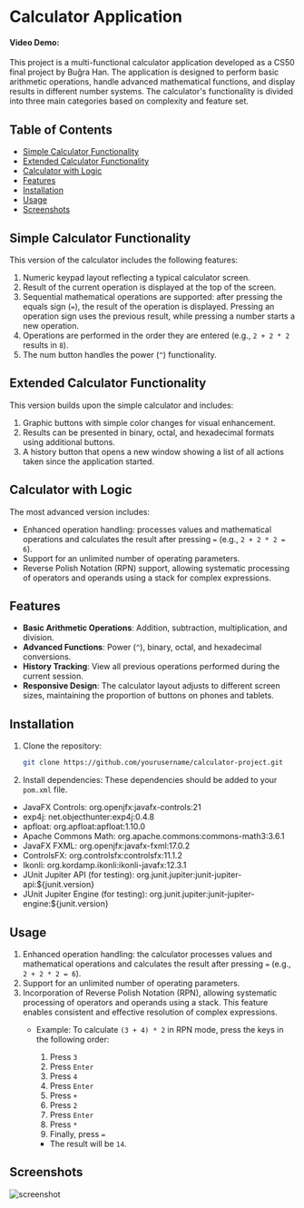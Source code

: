 # Calculator Application
#### Video Demo:  <URL HERE>
This project is a multi-functional calculator application developed as a CS50 final project by Buğra Han. The application is designed
to perform basic arithmetic operations, handle advanced mathematical functions, and display results in different number
systems. The calculator's functionality is divided into three main categories based on complexity and feature set.

## Table of Contents

- [Simple Calculator Functionality](#simple-calculator-functionality)
- [Extended Calculator Functionality](#extended-calculator-functionality)
- [Calculator with Logic](#calculator-with-logic)
- [Features](#features)
- [Installation](#installation)
- [Usage](#usage)
- [Screenshots](#screenshots)

## Simple Calculator Functionality

This version of the calculator includes the following features:

1. Numeric keypad layout reflecting a typical calculator screen.
2. Result of the current operation is displayed at the top of the screen.
3. Sequential mathematical operations are supported: after pressing the equals sign (`=`), the result of the operation
   is displayed. Pressing an operation sign uses the previous result, while pressing a number starts a new operation.
4. Operations are performed in the order they are entered (e.g., `2 + 2 * 2` results in `8`).
5. The num button handles the power (`^`) functionality.

## Extended Calculator Functionality

This version builds upon the simple calculator and includes:

1. Graphic buttons with simple color changes for visual enhancement.
2. Results can be presented in binary, octal, and hexadecimal formats using additional buttons.
3. A history button that opens a new window showing a list of all actions taken since the application started.

## Calculator with Logic

The most advanced version includes:

- Enhanced operation handling: processes values and mathematical operations and calculates the result after
  pressing `=` (e.g., `2 + 2 * 2 = 6`).
- Support for an unlimited number of operating parameters.
- Reverse Polish Notation (RPN) support, allowing systematic processing of operators and operands using a stack for
  complex expressions.

## Features

- **Basic Arithmetic Operations**: Addition, subtraction, multiplication, and division.
- **Advanced Functions**: Power (`^`), binary, octal, and hexadecimal conversions.
- **History Tracking**: View all previous operations performed during the current session.
- **Responsive Design**: The calculator layout adjusts to different screen sizes, maintaining the proportion of buttons
  on phones and tablets.

## Installation

1. Clone the repository:
   ```bash
   git clone https://github.com/yourusername/calculator-project.git
2. Install dependencies: These dependencies should be added to your `pom.xml` file.

- JavaFX Controls: org.openjfx:javafx-controls:21
- exp4j: net.objecthunter:exp4j:0.4.8
- apfloat: org.apfloat:apfloat:1.10.0
- Apache Commons Math: org.apache.commons:commons-math3:3.6.1
- JavaFX FXML: org.openjfx:javafx-fxml:17.0.2
- ControlsFX: org.controlsfx:controlsfx:11.1.2
- Ikonli: org.kordamp.ikonli:ikonli-javafx:12.3.1
- JUnit Jupiter API (for testing): org.junit.jupiter:junit-jupiter-api:${junit.version}
- JUnit Jupiter Engine (for testing): org.junit.jupiter:junit-jupiter-engine:${junit.version}
  
## Usage

1. Enhanced operation handling: the calculator processes values and mathematical operations and calculates the result
   after pressing `=` (e.g., `2 + 2 * 2 = 6`).
2. Support for an unlimited number of operating parameters.
3. Incorporation of Reverse Polish Notation (RPN), allowing systematic processing of operators and operands using a
   stack. This feature enables consistent and effective resolution of complex expressions.
    - Example: To calculate `(3 + 4) * 2` in RPN mode, press the keys in the following order:
        1. Press `3`
        2. Press `Enter`
        3. Press `4`
        4. Press `Enter`
        5. Press `+`
        6. Press `2`
        7. Press `Enter`
        8. Press `*`
        9. Finally, press `=`

        - The result will be `14`.

## Screenshots

![screenshot](file:///C:/Users/Bugra/Desktop/CalculatorDemo%201/CalculatorDemo/src/main/resources/screenshots/screenshot.png)